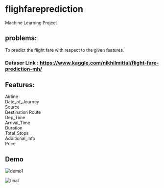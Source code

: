 # flighfareprediction
Machine Learning Project
## problems: 
To predict the flight fare with respect to the given features.

### Dataser Link : https://www.kaggle.com/nikhilmittal/flight-fare-prediction-mh/

## Features:
Airline  
Date_of_Journey  
Source  
Destination 
Route  
Dep_Time  
Arrival_Time  
Duration   
Total_Stops  
Additional_Info   
Price

## Demo

![demo1](https://user-images.githubusercontent.com/64775171/155512064-3992a456-0791-405a-b02b-e4de1db2d055.png)



![final](https://user-images.githubusercontent.com/64775171/155833640-a2be4c9b-4274-4637-a545-defcba4b2186.png)


